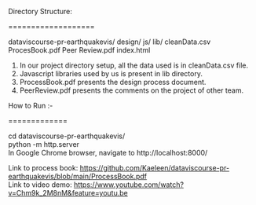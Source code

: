 Directory Structure:

===================

dataviscourse-pr-earthquakevis/
	design/
	js/
	lib/
	cleanData.csv
	ProcesBook.pdf
	Peer Review.pdf
	index.html

1. In our project directory setup, all the data used is in cleanData.csv file.
2. Javascript libraries used by us is present in lib directory.
3. ProcessBook.pdf presents the design process document.
4. PeerReview.pdf presents the comments on the project of other team.

How to Run :-

=============

cd dataviscourse-pr-earthquakevis/  
python -m http.server  
In Google Chrome browser, navigate to http://localhost:8000/  

Link to process book: https://github.com/Kaeleen/dataviscourse-pr-earthquakevis/blob/main/ProcessBook.pdf  
Link to video demo: https://www.youtube.com/watch?v=Chm9k_2M8nM&feature=youtu.be  

